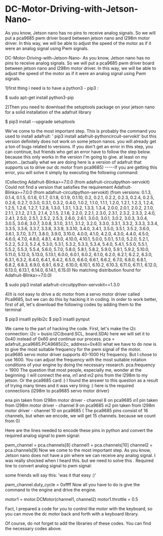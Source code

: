 # DC-Motor-Driving-with-Jetson-Nano-
 As you know, Jetson nano has no pins to receive analog signals. So we will put a pca9685 pwm driver board between jetson nano and l298m motor driver. In this way, we will be able to adjust the speed of the motor as if it were an analog signal using Pwm signals.

DC-Motor-Driving-with-Jetson-Nano-
As you know, Jetson nano has no pins to receive analog signals. So we will put a pca9685 pwm driver board between jetson nano and l298m motor driver. In this way, we will be able to adjust the speed of the motor as if it were an analog signal using Pwm signals.

1)first thing i need is to have a python3 - pip3 :

$ sudo apt-get install python3-pip

2)Then you need to download the setuptools package on your jetson nano for a solid installation of the adafruit library

$ pip3 install --upgrade setuptools

We've come to the most important step. This is probably the command you used to install adafruit: ' pip3 install adafruit-pythoncircuit-servokit' but this version definitely does not work on some jetson nanos. you will already get a ton of bugs related to versions. If you don't get an error in this step, you can continue, but friends who get an error have to follow the step below. because this only works in the version I'm going to give. at least on my jetson...(actually what we are doing here is a version of adafruit that supports us to drive our dc motor from pca9685)
-----If you are getting this error, you will solve it simply by executing the following command:

(Collecting Adafruit-Blinka>=7.0.0 (from adafruit-circuitpython-servokit) Could not find a version that satisfies the requirement Adafruit-Blinka>=7.0.0 (from adafruit-circuitpython-servokit) (from versions: 0.1.3, 0.1.4, 0.1.5, 0.1.6, 0.1.7, 0.1.8, 0.1.9, 0.1.10, 0.2, 0.2.1, 0.2.2, 0.2.3, 0.2.4, 0.2.5, 0.2.6, 0.2.7, 0.3.0, 0.3.1, 0.3.2, 0.4.0, 1.0.2, 1.1.0, 1.1.1, 1.2.0, 1.2.1, 1.2.3, 1.2.4, 1.2.5, 1.2.6, 1.2.7, 1.2.8, 1.3.0, 1.3.1, 1.3.2, 1.3.3, 1.3.4, 2.0.0, 2.0.1, 2.0.2, 2.1.0, 2.1.1, 2.1.2, 2.1.3, 2.1.4, 2.1.5, 2.1.6, 2.2.0, 2.2.1, 2.3.0, 2.3.1, 2.3.2, 2.3.3, 2.4.0, 2.4.1, 2.5.0, 2.5.1, 2.5.2, 2.5.3, 2.6.0, 2.6.1, 3.0.0, 3.0.1, 3.0.2, 3.0.3, 3.0.4, 3.0.5, 3.0.6, 3.0.7, 3.0.8, 3.1.0, 3.1.1, 3.1.2, 3.2.0, 3.3.0, 3.3.1, 3.3.2, 3.3.3, 3.3.4, 3.3.5, 3.3.6, 3.3.7, 3.3.8, 3.3.9, 3.3.10, 3.4.0, 3.4.1, 3.5.0, 3.5.1, 3.5.2, 3.6.0, 3.6.1, 3.7.0, 3.7.1, 3.8.0, 3.9.0, 3.10.0, 4.0.0, 4.1.0, 4.2.0, 4.3.0, 4.4.0, 4.5.0, 4.6.0, 4.7.0, 4.8.0, 4.8.1, 4.9.0, 4.10.0, 4.10.1, 5.0.0, 5.0.1, 5.1.0, 5.2.0, 5.2.1, 5.2.2, 5.2.3, 5.2.4, 5.3.0, 5.3.1, 5.3.2, 5.3.3, 5.3.4, 5.4.0, 5.4.1, 5.5.0, 5.5.1, 5.5.2, 5.5.3, 5.5.4, 5.6.0, 5.7.0, 5.8.0, 5.8.1, 5.8.2, 5.9.0, 5.9.1, 5.9.2, 5.10.0, 5.11.0, 5.12.0, 5.13.0, 5.13.1, 6.0.0, 6.0.1, 6.0.2, 6.1.0, 6.2.0, 6.2.1, 6.2.2, 6.3.0, 6.3.1, 6.3.2, 6.4.0, 6.4.1, 6.4.2, 6.5.0, 6.6.0, 6.6.1, 6.6.2, 6.7.0, 6.8.0, 6.8.1, 6.8.2, 6.8.3, 6.9.0, 6.9.1, 6.9.2, 6.10.0, 6.10.1, 6.10.2, 6.10.3, 6.11.0, 6.11.1, 6.12.0, 6.13.0, 6.13.1, 6.14.0, 6.14.1, 6.15.0) No matching distribution found for Adafruit-Blinka>=7.0.0)

$ sudo pip3 install adafruit-circuitpython-servokit==1.3.0

4)It is not easy to drive a dc motor from a servo motor driver called Pca9685, but we can do this by hacking it in coding. In order to work better, first of all, let's download the following codes by adding them to the terminal

$ pip3 insatll pylibi2c $ pip3 insatll pynput

We came to the part of hacking the code. First, let's make the i2c connection:
i2c = busio.I2C(board.SCL, board.SDA)
here we will set it to 0x40 instead of 0x60 and continue our process.
pca = adafruit_pca9685.PCA9685(i2c, address=0x40)
what we have to do now is to give the most suitable frequency for the pwm signal of the motor. pca9685 servo motor driver supports 40-1000 Hz frequency. But I chose to use 1600. You can adjust the frequency with the most suitable rotation conditions of your engine by doing the necessary research.
pca.frequency = 1900
The question that most people, especially me, wonder at the beginning: I will connect the ena, ın1 and ın2 pins from the l298m to my jetson. Or the pca9685 card :) I found the answer to this question as a result of trying many times and it was very tiring :)
here is the required connections (l298m to pca9685 servo motor driver)

ena pin taken from l298m motor driver - channel 8 on pca9685 ın1 pin taken from l298m motor driver - channel 9 on pca9685 ın2 pin taken from l298m motor driver - channel 10 on pca9685 ( The pca9685 pins consist of 16 channels, but when we encode, we will get 15 channels. because we count from 0)

Here are the lines needed to encode these pins in python and convert the required analog signal to pwm signal:

pwm_channel = pca.channels[8]
channel1 = pca.channels[10]
channel2 = pca.channels[9]
Now we come to the most important step. As you know, Jetson nano does not have a pin where we can receive any analog signal. I was really shocked when I heard this. but we need to solve this . Required line to convert analog signal to pwm signal:

some friends will say this: 'was it that easy :)'

pwm_channel.duty_cycle = 0xffff
Now all you have to do is give the command to the engine and drive the engine.

motor1 = motor.DCMotor(channel1, channel2) motor1.throttle = 0.5

Fact, I prepared a code for you to control the motor with the keyboard, so you can move the dc motor back and forth with a keyboard library.

Of course, do not forget to add the libraries of these codes. You can find the necessary codes above.
